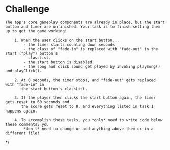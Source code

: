 # Challenge 

    The app's core gameplay components are already in place, but the start button and timer are unfinished. Your task is to finish setting them up to get the game working! 

        1. When the user clicks on the start button... 
            - the timer starts counting down seconds.
            - the class of "fade-in" is replaced with "fade-out" in the start ("play") button's    
              classList.
            - the start button is disabled. 
            - the song and click sound get played by invoking playSong() and playClick(). 
        
        2. At 0 seconds, the timer stops, and "fade-out" gets replaced with "fade-in" in 
           the start button's classList. 
        
        3. If the player then clicks the start button again, the timer gets reset to 60 seconds and 
           the score gets reset to 0, and everything listed in task 1 happens again. 
        
        4. To accomplish these tasks, you *only* need to write code below these comments; you 
            *don't* need to change or add anything above them or in a different file! 
*/

